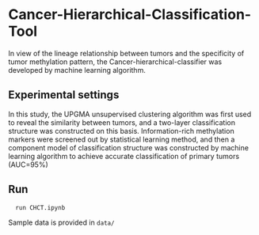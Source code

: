 # Cancer-Hierarchical-Classification-Tool
In view of the lineage relationship between tumors and the specificity of tumor methylation pattern, the Cancer-hierarchical-classifier was developed by machine learning algorithm.

## Experimental settings
In this study, the UPGMA unsupervised clustering algorithm was first used to reveal the similarity between tumors, and a two-layer classification structure was constructed on this basis. Information-rich methylation markers were screened out by statistical learning method, and then a component model of classification structure was constructed by machine learning algorithm to achieve accurate classification of primary tumors (AUC=95%)

## Run
```
  run CHCT.ipynb
```
Sample data is provided in `data/`

